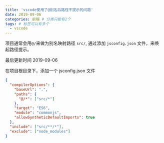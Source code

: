 ```yaml
---
title: 'vscode使用了@别名后路径不提示的问题'
date: 2019-09-06
categories: 前端 # 分类只能有1个
tags: # 标签可以有多个
  - vscode
---
```


项目通常会用`@/`来做为别名映射路径 `src/`, 通过添加 `jsconfig.json` 文件，来唤起路径提示。

最后更新时间 2019-09-06

<!-- more -->

在项目根目录下，添加一个 jsconfig.json 文件

```json
{
  "compilerOptions": {
    "baseUrl": ".",
    "paths": {
      "@/*": ["src/*"]
    },
    "target": "ES6",
    "module": "commonjs",
    "allowSyntheticDefaultImports": true
  },
  "include": ["src/**/*"],
  "exclude": ["node_modules"]
}
```
